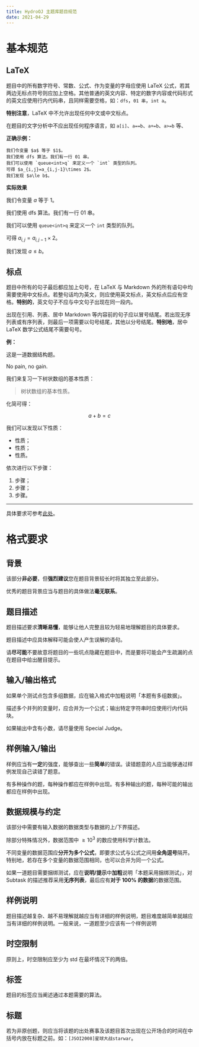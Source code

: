 ```yaml
---
title: HydroOJ 主题库题目规范
date: 2021-04-29
---
```


# 基本规范

## LaTeX

题目中的所有数字符号、常数、公式、作为变量的字母应使用 LaTeX 公式，若其两边无标点符号则应加上空格。其他普通的英文内容、特定的数字内容或代码形式的英文应使用行内代码串，且同样需要空格，如：`dfs`，`01 串`，`int a`。

**特别注意**，LaTeX 中不允许出现任何中文或中文标点。

在题目的文字分析中不应出现任何程序语言，如 `a[i]`、`a==b`、`a+=b`、`a>=b` 等、

**正确示例：**

```
我们令变量 $a$ 等于 $1$。
我们使用 dfs 算法。我们有一行 01 串。
我们可以使用 `queue<int>q` 来定义一个 `int` 类型的队列。
可得 $a_{i,j}=a_{i,j-1}\times 2$。
我们发现 $a\le b$。
```

**实际效果**

我们令变量 $a$ 等于 $1$。

我们使用 dfs 算法。我们有一行 01 串。

我们可以使用 `queue<int>q` 来定义一个 `int` 类型的队列。

可得 $a_{i,j}=a_{i,j-1}\times 2$。

我们发现 $a\le b$。

## 标点

题目中所有的句子最后都应加上句号，在 LaTeX 与 Markdown 外的所有语句中均需要使用中文标点。若整句话均为英文，则应使用英文标点，英文标点后应有空格。**特别的**，英文句子不应与中文句子出现在同一段内。

出现在引用、列表、居中 Markdown 等内容前的句子应以冒号结尾。若出现无序列表或有序列表，则最后一项需要以句号结尾，其他以分号结尾。**特别地**，居中 LaTeX 数学公式结尾不需要句号。

**例：**

这是一道数据结构题。

No pain, no gain.

我们来复习一下树状数组的基本性质：

> 树状数组的基本性质。

化简可得：

$$
a+b=c
$$

我们可以发现以下性质：

- 性质；
- 性质；
- 性质。

依次进行以下步骤：

1. 步骤；
2. 步骤；
3. 步骤。

-----

具体要求可参考[此处](https://github.com/mzlogin/chinese-copywriting-guidelines)。

# 格式要求

## 背景

该部分**非必要**，但**强烈建议**您在题目背景较长时将其独立至此部分。

优秀的题目背景应当与题目的具体做法**毫无联系**。

## 题目描述

题目描述要求**清晰易懂**，能够让他人完整且较为轻易地理解题目的具体要求。

题目描述中应具体解释可能会使人产生误解的语句。

请**尽可能**不要故意将题目的一些坑点隐藏在题目中，而是要将可能会产生疏漏的点在题目中给出醒目提示。

## 输入/输出格式

如果单个测试点包含多组数据，应在输入格式中加粗说明「本题有多组数据」。

描述多个并列的变量时，应合并为一个公式；输出特定字符串时应使用行内代码块。

如果输出中含有小数，请尽量使用 Special Judge。

## 样例输入/输出

样例应当有**一定**的强度，能够查出一些**简单**的错误。读错题意的人应当能够通过样例发现自己读错了题意。

有多种操作的题，每种操作都应在样例中出现。有多种输出的题，每种可能的输出都应在样例中出现。

## 数据规模与约定

该部分中需要有输入数据的数据类型与数据的上/下界描述。

除部分特殊情况外，数据范围中 $\ge 10^3$ 的数应使用科学计数法。

不同变量的数据范围应**分开为多个公式**，即要求公式与公式之间用**全角逗号**隔开。特别地，若存在多个变量的数据范围相同，也可以合并为同一个公式。

如果一道题目需要捆绑测试，应在**说明/提示**中**加粗**说明「本题采用捆绑测试」，对 Subtask 的描述推荐采用**无序列表**，最后应有**对于 $100\%$ 的数据**的数据范围。

## 样例说明

题目描述越复杂、越不易理解就越应当有详细的样例说明，题目难度越简单就越应当有详细的样例说明。一般来说，一道题至少应该有一个样例说明

## 时空限制

原则上，时空限制应至少为 std 在最坏情况下的两倍。

## 标签

题目的标签应当阐述通过本题需要的算法。

## 标题

若为非原创题，则应当将该题的出处赛事及该题目首次出现在公开场合的时间在中括号内放在标题之前。如：`[JSOI2008]星球大战starwar`。